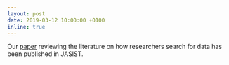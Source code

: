 ```yaml
---
layout: post
date: 2019-03-12 10:00:00 +0100
inline: true
---
```


Our [paper](https://doi.org/10.1002/asi.24165) reviewing the literature on how researchers search for data has been published in JASIST.
